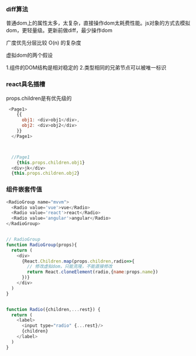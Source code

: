 ### diff算法
普通dom上的属性太多，太复杂，直接操作dom太耗费性能。js对象的方式去模拟dom，更轻量级。更新前做diff，最少操作dom

广度优先分层比较 O(n) 的复杂度

虚拟dom的两个假设

1.组件的DOM结构是相对稳定的
2.类型相同的兄弟节点可以被唯一标识



### react具名插槽
props.children是有优先级的

```js
 <Page1>
    {{
      obj1: <div>obj1</div>,
      obj2: <div>obj2</div>
    }}
  </Page1>



  //Page1
    {this.props.children.obj1}
  <div>jk</div>
  {this.props.children.obj2}
```

### 组件嵌套传值
```js
<RadioGroup name="mvvm">
  <Radio value='vue'>vue</Radio>
  <Radio value='react'>react</Radio>
  <Radio value='angular'>angular</Radio>
</RadioGroup>


// RadioGroup
function RadioGroup(props){
  return (
    <div>
      {React.Children.map(props.children,radio=>{
        // 修改虚拟dom，只能克隆，不能直接修改
        return React.cloneElement(radio,{name:props.name})
      })}
    </div>
  )
}


function Radio({children,...rest}) {
  return (
    <label>
      <input type="radio" {...rest}/>
      {children}
    </label>
  )
}
```



 